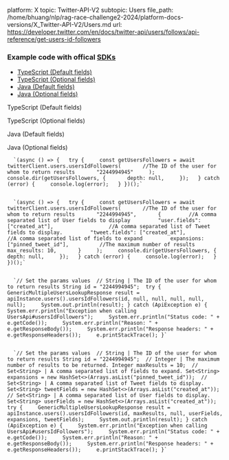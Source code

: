 platform: X
topic: Twitter-API-V2
subtopic: Users
file_path: /home/bhuang/nlp/rag-race-challenge2-2024/platform-docs-versions/X_Twitter-API-V2/Users.md
url: https://developer.twitter.com/en/docs/twitter-api/users/follows/api-reference/get-users-id-followers


### Example code with offical [SDKs](https://developer.twitter.com/en/docs/twitter-api/tools-and-libraries/sdks/overview)

* [TypeScript (Default fields)](#tab0)
* [TypeScript (Optional fields)](#tab1)
* [Java (Default fields)](#tab2)
* [Java (Optional fields)](#tab3)

TypeScript (Default fields)

TypeScript (Optional fields)

Java (Default fields)

Java (Optional fields)

      `(async () => {   try {     const getUsersFollowers = await twitterClient.users.usersIdFollowers(       //The ID of the user for whom to return results       "2244994945"     );     console.dir(getUsersFollowers, {       depth: null,     });   } catch (error) {     console.log(error);   } })();`
    

      `(async () => {   try {     const getUsersFollowers = await twitterClient.users.usersIdFollowers(       //The ID of the user for whom to return results       "2244994945",       {         //A comma separated list of User fields to display         "user.fields": ["created_at"],                  //A comma separated list of Tweet fields to display.         "tweet.fields": ["created_at"],                  //A comma separated list of fields to expand         expansions: ["pinned_tweet_id"],          //The maximum number of results         max_results: 10,       }     );     console.dir(getUsersFollowers, {       depth: null,     });   } catch (error) {     console.log(error);   } })();`
    

      `// Set the params values  // String | The ID of the user for whom to return results String id = "2244994945";  try {     GenericMultipleUsersLookupResponse result = apiInstance.users().usersIdFollowers(id, null, null, null, null, null);     System.out.println(result); } catch (ApiException e) {     System.err.println("Exception when calling UsersApi#usersIdFollowers");     System.err.println("Status code: " + e.getCode());     System.err.println("Reason: " + e.getResponseBody());     System.err.println("Response headers: " + e.getResponseHeaders());     e.printStackTrace(); }`
    

      `// Set the params values  // String | The ID of the user for whom to return results String id = "2244994945";  // Integer | The maximum number of results to be returned. Integer maxResults = 10;  // Set<String> | A comma separated list of fields to expand. Set<String> expansions = new HashSet<>(Arrays.asList("pinned_tweet_id"));  // Set<String> | A comma separated list of Tweet fields to display. Set<String> tweetFields = new HashSet<>(Arrays.asList("created_at"));   // Set<String> | A comma separated list of User fields to display. Set<String> userFields = new HashSet<>(Arrays.asList("created_at"));  try {     GenericMultipleUsersLookupResponse result = apiInstance.users().usersIdFollowers(id, maxResults, null, userFields, expansions, tweetFields);     System.out.println(result); } catch (ApiException e) {     System.err.println("Exception when calling UsersApi#usersIdFollowers");     System.err.println("Status code: " + e.getCode());     System.err.println("Reason: " + e.getResponseBody());     System.err.println("Response headers: " + e.getResponseHeaders());     e.printStackTrace(); }`